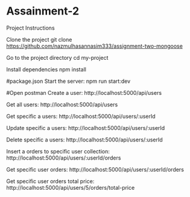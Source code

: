# Assainment-2

Project Instructions

Clone the project
git clone https://github.com/nazmulhasannasim333/assignment-two-mongoose

Go to the project directory
cd my-project

Install dependencies
npm install

#package.json
Start the server:
npm run start:dev

#Open postman
Create a user:
http://localhost:5000/api/users

Get all users:
http://localhost:5000/api/users

Get specific a users:
http://localhost:5000/api/users/:userId

Update specific a users:
http://localhost:5000/api/users/:userId

Delete specific a users:
http://localhost:5000/api/users/:userId

Insert a orders to specific user collection:
http://localhost:5000/api/users/:userId/orders

Get specific user orders:
http://localhost:5000/api/users/:userId/orders

Get specific user orders total price:
http://localhost:5000/api/users/5/orders/total-price
